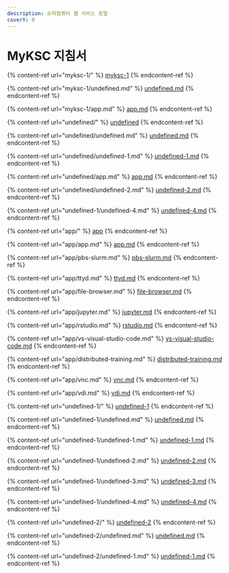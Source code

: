```yaml
---
description: 슈퍼컴퓨터 웹 서비스 포털
coverY: 0
---
```


# MyKSC 지침서

{% content-ref url="myksc-1/" %}
[myksc-1](myksc-1/)
{% endcontent-ref %}

{% content-ref url="myksc-1/undefined.md" %}
[undefined.md](myksc-1/undefined.md)
{% endcontent-ref %}

{% content-ref url="myksc-1/app.md" %}
[app.md](myksc-1/app.md)
{% endcontent-ref %}



{% content-ref url="undefined/" %}
[undefined](undefined/)
{% endcontent-ref %}

{% content-ref url="undefined/undefined.md" %}
[undefined.md](undefined/undefined.md)
{% endcontent-ref %}

{% content-ref url="undefined/undefined-1.md" %}
[undefined-1.md](undefined/undefined-1.md)
{% endcontent-ref %}

{% content-ref url="undefined/app.md" %}
[app.md](undefined/app.md)
{% endcontent-ref %}

{% content-ref url="undefined/undefined-2.md" %}
[undefined-2.md](undefined/undefined-2.md)
{% endcontent-ref %}

{% content-ref url="undefined-1/undefined-4.md" %}
[undefined-4.md](undefined-1/undefined-4.md)
{% endcontent-ref %}



{% content-ref url="app/" %}
[app](app/)
{% endcontent-ref %}

{% content-ref url="app/app.md" %}
[app.md](app/app.md)
{% endcontent-ref %}

{% content-ref url="app/pbs-slurm.md" %}
[pbs-slurm.md](app/pbs-slurm.md)
{% endcontent-ref %}

{% content-ref url="app/ttyd.md" %}
[ttyd.md](app/ttyd.md)
{% endcontent-ref %}

{% content-ref url="app/file-browser.md" %}
[file-browser.md](app/file-browser.md)
{% endcontent-ref %}

{% content-ref url="app/jupyter.md" %}
[jupyter.md](app/jupyter.md)
{% endcontent-ref %}

{% content-ref url="app/rstudio.md" %}
[rstudio.md](app/rstudio.md)
{% endcontent-ref %}

{% content-ref url="app/vs-visual-studio-code.md" %}
[vs-visual-studio-code.md](app/vs-visual-studio-code.md)
{% endcontent-ref %}

{% content-ref url="app/distributed-training.md" %}
[distributed-training.md](app/distributed-training.md)
{% endcontent-ref %}

{% content-ref url="app/vnc.md" %}
[vnc.md](app/vnc.md)
{% endcontent-ref %}

{% content-ref url="app/vdi.md" %}
[vdi.md](app/vdi.md)
{% endcontent-ref %}



{% content-ref url="undefined-1/" %}
[undefined-1](undefined-1/)
{% endcontent-ref %}

{% content-ref url="undefined-1/undefined.md" %}
[undefined.md](undefined-1/undefined.md)
{% endcontent-ref %}

{% content-ref url="undefined-1/undefined-1.md" %}
[undefined-1.md](undefined-1/undefined-1.md)
{% endcontent-ref %}

{% content-ref url="undefined-1/undefined-2.md" %}
[undefined-2.md](undefined-1/undefined-2.md)
{% endcontent-ref %}

{% content-ref url="undefined-1/undefined-3.md" %}
[undefined-3.md](undefined-1/undefined-3.md)
{% endcontent-ref %}

{% content-ref url="undefined-1/undefined-4.md" %}
[undefined-4.md](undefined-1/undefined-4.md)
{% endcontent-ref %}



{% content-ref url="undefined-2/" %}
[undefined-2](undefined-2/)
{% endcontent-ref %}

{% content-ref url="undefined-2/undefined.md" %}
[undefined.md](undefined-2/undefined.md)
{% endcontent-ref %}

{% content-ref url="undefined-2/undefined-1.md" %}
[undefined-1.md](undefined-2/undefined-1.md)
{% endcontent-ref %}

